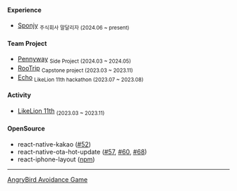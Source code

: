 #### Experience

<ul>
  <li><a href="https://github.com/dalliza">Sponjy</a> <sub>주식회사 말달리자 (2024.06 ~ present)</sub></li>
</ul>

#### Team Project

<ul>
  <li><a href="https://github.com/CollaBu/pennyway-client-webview">Pennyway</a> <sub>Side Project (2024.03 ~ 2024.05)</sub></li>
  <li><a href="https://github.com/BangDori/RooTrip-Front">RooTrip</a> <sub>Capstone project (2023.03 ~ 2023.11)</sub></li>
  <li><a href="https://github.com/BangDori/Echo-FE">Echo</a> <sub>LikeLion 11th hackathon (2023.07 ~ 2023.08)</sub></li>  
</ul>

#### Activity

<ul>
  <li><a href="https://github.com/BangDori/LIKELION-11th">LikeLion 11th</a> <sub>(2023.03 ~ 2023.11)</sub></li>
</ul>

#### OpenSource

<ul>
  <li>react-native-kakao (<a href="https://github.com/mym0404/react-native-kakao/pull/52">#52</a>)</li>
  <li>react-native-ota-hot-update (<a href="https://github.com/vantuan88291/react-native-ota-hot-update/pull/57">#57</a>, <a href="https://github.com/vantuan88291/react-native-ota-hot-update/pull/60">#60</a>, <a href="https://github.com/vantuan88291/react-native-ota-hot-update/pull/68">#68</a>)
  <li>react-iphone-layout (<a href="https://www.npmjs.com/package/react-iphone-layout">npm</a>)</li>
</ul>

---

<a href="https://angrybird-avoidance.netlify.app/">AngryBird Avoidance Game</a>
